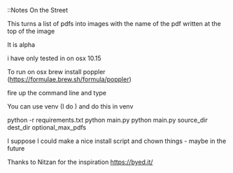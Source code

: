 ::Notes On the Street

This turns a list of pdfs into images with the name of the pdf written at the top of the image

It is alpha

i have only tested in on osx 10.15

To run  on osx 
brew install poppler (https://formulae.brew.sh/formula/poppler)

fire up the command line and type

You can use venv (I do ) and do this in venv


python -r requirements.txt
python main.py python main.py source_dir dest_dir optional_max_pdfs

I suppose I could make a nice install script and chown things - maybe in the future


Thanks to Nitzan for the inspiration https://byed.it/ 